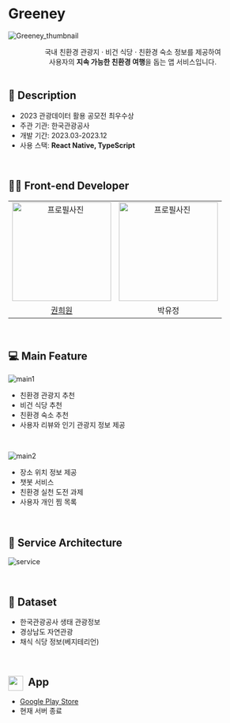 # Greeney
![Greeney_thumbnail](https://github.com/user-attachments/assets/da32ade3-c7dd-4c3f-ae60-2068cf4502f8)


<div align="center">
  국내 친환경 관광지 · 비건 식당 · 친환경 숙소 정보를 제공하여 <br>
  사용자의 <strong>지속 가능한 친환경 여행</strong>을 돕는 앱 서비스입니다.
</div>



<br>

## 📖 Description
- 2023 관광데이터 활용 공모전 최우수상
- 주관 기관: 한국관광공사
- 개발 기간: 2023.03-2023.12
- 사용 스택: <strong>React Native, TypeScript</strong>

<br>

## 👨‍💻 Front-end Developer
<table>
    <tr align="center">
      <td style="min-width: 100px;">
            <a href="https://github.com/won0324">
                <img src="https://github.com/user-attachments/assets/76d86bc7-9001-4db4-b5ae-9219da1b5853" width="200" alt="프로필사진">
              <br />
            </a>
        </td>
      <td style="min-width: 150px;">
                <img src="https://avatars.githubusercontent.com/u/90364686?v=4" width="200" alt="프로필사진">
              <br />
        </td>
    </tr>
    <tr align="center">
       <td>
            <a href="https://github.com/won0324">권희원</a>
      </td>
       <td>
             박유정
      </td>
    </tr>
</table>

<br>

## 💻 Main Feature
![main1](https://github.com/user-attachments/assets/4bd641ef-0b4b-44fe-a352-25a9752c2bb3)
- 친환경 관광지 추천
- 비건 식당 추천
- 친환경 숙소 추천
- 사용자 리뷰와 인기 관광지 정보 제공

<br>

![main2](https://github.com/user-attachments/assets/26f9f37c-95e7-411a-ac12-2b6fe8a74bb8)
- 장소 위치 정보 제공
- 챗봇 서비스
- 친환경 실천 도전 과제
- 사용자 개인 찜 목록

<br>

## 🔨 Service Architecture
![service](https://github.com/user-attachments/assets/56461988-7511-4a9c-9bea-881cf41b4c83)

<br>

## 📄 Dataset
- 한국관광공사 생태 관광정보
- 경상남도 자연관광
- 채식 식당 정보(베지테리언)

<br>

## <img src="https://github.com/user-attachments/assets/b9d54e7a-ed2d-4121-a1ac-d334b2a23f57" width="30" alt="" align="left" style="margin-right: 10px;"> App
- <a href="https://play.google.com/store/apps/details?id=com.greeney_client&pcampaignid=web_share">Google Play Store</a>
- 현재 서버 종료

